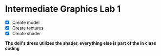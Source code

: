 # Intermediate Graphics Lab 1

- [x] Create model
- [x] Create textures
- [x] Create shader
 
**The doll's dress utilizes the shader, everything else is part of the in class coding**
